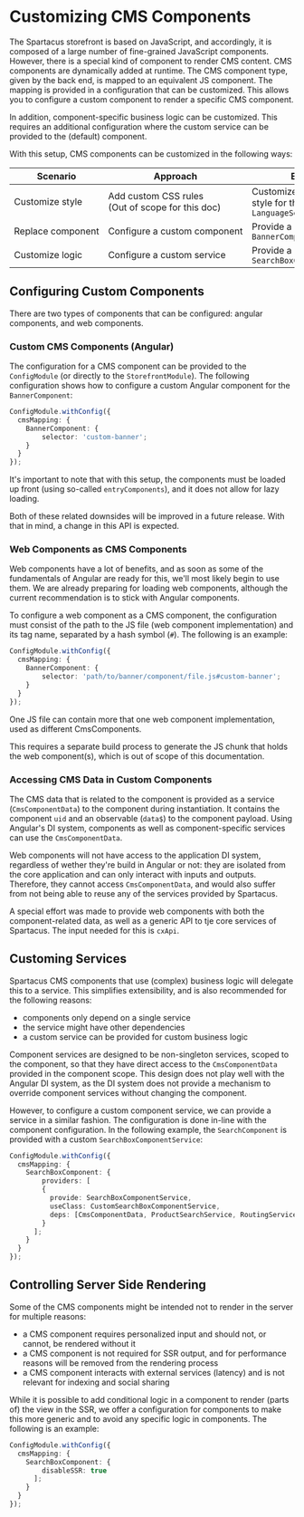# Customizing CMS Components

The Spartacus storefront is based on JavaScript, and accordingly, it is composed of a large number of fine-grained JavaScript components. However, there is a special kind of component to render CMS content. CMS components are dynamically added at runtime. The CMS component type, given by the back end, is mapped to an equivalent JS component. The mapping is provided in a configuration that can be customized. This allows you to configure a custom component to render a specific CMS component.

In addition, component-specific business logic can be customized. This requires an additional configuration where the custom service can be provided to the (default) component.

With this setup, CMS components can be customized in the following ways:

| Scenario          | Approach                                             | Example                                              |
| ----------------- | ---------------------------------------------------- | ---------------------------------------------------- |
| Customize style   | Add custom CSS rules<br/>(Out of scope for this doc) | Customize component style for the `LanguageSelector` |
| Replace component | Configure a custom component                         | Provide a custom `BannerComponent`                   |
| Customize logic   | Configure a custom service                           | Provide a custom `SearchBoxComponentService`         |

## Configuring Custom Components

There are two types of components that can be configured: angular components, and web components.

### Custom CMS Components (Angular)

The configuration for a CMS component can be provided to the `ConfigModule` (or directly to the `StorefrontModule`). The following configuration shows how to configure a custom Angular component for the `BannerComponent`:

```typescript
ConfigModule.withConfig({
  cmsMapping: {
    BannerComponent: {
        selector: 'custom-banner';
    }
  }
});
```

It's important to note that with this setup, the components must be loaded up front (using so-called `entryComponents`), and it does not allow for lazy loading.

Both of these related downsides will be improved in a future release. With that in mind, a change in this API is expected.

### Web Components as CMS Components

Web components have a lot of benefits, and as soon as some of the fundamentals of Angular are ready for this, we'll most likely begin to use them. We are already preparing for loading web components, although the current recommendation is to stick with Angular components.

To configure a web component as a CMS component, the configuration must consist of the path to the JS file (web component implementation) and its tag name, separated by a hash symbol (`#`). The following is an example:

```typescript
ConfigModule.withConfig({
  cmsMapping: {
    BannerComponent: {
        selector: 'path/to/banner/component/file.js#custom-banner';
    }
  }
});
```

One JS file can contain more that one web component implementation, used as different CmsComponents. 

This requires a separate build process to generate the JS chunk that holds the web component(s), which is out of scope of this documentation. 


### Accessing CMS Data in Custom Components

The CMS data that is related to the component is provided as a service (`CmsComponentData`) to the component during instantiation. It contains the component `uid` and an observable (`data$`) to the component payload. Using Angular's DI system, components as well as component-specific services can use the `CmsComponentData`.

Web components will not have access to the application DI system, regardless of wether they're build in Angular or not: they are isolated from the core application and can only interact with inputs and outputs. Therefore, they cannot access `CmsComponentData`, and would also suffer from not being able to reuse any of the services provided by Spartacus.

A special effort was made to provide web components with both the component-related data, as well as a generic API to tje core services of Spartacus. The input needed for this is `cxApi`.

## Customing Services

Spartacus CMS components that use (complex) business logic will delegate this to a service. This simplifies extensibility, and is also recommended for the following reasons:

- components only depend on a single service
- the service might have other dependencies
- a custom service can be provided for custom business logic

Component services are designed to be non-singleton services, scoped to the component, so that they have direct access to the `CmsComponentData` provided in the component scope. This design does not play well with the Angular DI system, as the DI system does not provide a mechanism to override component services without changing the component.

However, to configure a custom component service, we can provide a service in a similar fashion. The configuration is done in-line with the component configuration. In the following example, the `SearchComponent` is provided with a custom `SearchBoxComponentService`:

```typescript
ConfigModule.withConfig({
  cmsMapping: {
    SearchBoxComponent: {
        providers: [
        {
          provide: SearchBoxComponentService,
          useClass: CustomSearchBoxComponentService,
          deps: [CmsComponentData, ProductSearchService, RoutingService]
        }
      ];
    }
  }
});
```

## Controlling Server Side Rendering

Some of the CMS components might be intended not to render in the server for multiple reasons:

- a CMS component requires personalized input and should not, or cannot, be rendered without it
- a CMS component is not required for SSR output, and for performance reasons will be removed from the rendering process
- a CMS component interacts with external services (latency) and is not relevant for indexing and social sharing

While it is possible to add conditional logic in a component to render (parts of) the view in the SSR, we offer a configuration for components to make this more generic and to avoid any specific logic in components. The following is an example:

```typescript
ConfigModule.withConfig({
  cmsMapping: {
    SearchBoxComponent: {
        disableSSR: true
      ];
    }
  }
});
```